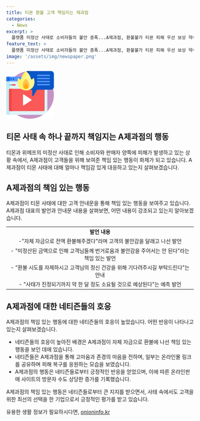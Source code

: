 ```yaml
---
title: 티몬 환불 고객 책임지는 제과점
categories:
  - News
excerpt: >
  플랫폼 미정산 사태로 소비자들의 불안 증폭...A제과점, 환불불가 티몬 피해 우선 보상 약속 - 플랫폼 미정산 사태로 인해 피해를 입은 고객들을 위해 A제과점이 자체 자금으로 전액 환불을 약속하며, 현재 상황을 공유하고 안정을 요청하는 안내문이 화제다. A제과점의 책임감과 성의에 네티즌들은 감동하며, 온라인몰 링크를 공유하며 응원하는 모습이 두드러진다. 이에 네티즌들의 호응이 높아지는 가운데, A제과점 온라인판매 사이트의 방문자 수 역시 증가하고 있다.
feature_text: >
  플랫폼 미정산 사태로 소비자들의 불안 증폭...A제과점, 환불불가 티몬 피해 우선 보상 약속 - 플랫폼 미정산 사태로 인해 피해를 입은 고객들을 위해 A제과점이 자체 자금으로 전액 환불을 약속하며, 현재 상황을 공유하고 안정을 요청하는 안내문이 화제다. A제과점의 책임감과 성의에 네티즌들은 감동하며, 온라인몰 링크를 공유하며 응원하는 모습이 두드러진다. 이에 네티즌들의 호응이 높아지는 가운데, A제과점 온라인판매 사이트의 방문자 수 역시 증가하고 있다.
image: '/assets/img/newspaper.png'
---
```


<p><img src="/assets/img/news.png" alt="rentncar 속보" /></p>

<h2>티몬 사태 속 하나 끝까지 책임지는 A제과점의 행동</h2>

<p data-ke-size="size16">티몬과 위메프의 미정산 사태로 인해 소비자와 판매자 양쪽에 피해가 발생하고 있는 상황 속에서, A제과점이 고객들을 위해 보여준 책임 있는 행동이 화제가 되고 있습니다. A제과점이 티몬 사태에 대해 얼마나 책임감 있게 대응하고 있는지 살펴보겠습니다.</p>

<h2 data-ke-size="size26">A제과점의 책임 있는 행동</h2>

<p data-ke-size="size16">A제과점이 티몬 사태에 대한 고객 안내문을 통해 책임 있는 행동을 보여주고 있습니다. A제과점 대표의 발언과 안내문 내용을 살펴보면, 어떤 내용이 강조되고 있는지 알아보겠습니다.</p>

<table>
    <tr>
        <td style="text-align: center; height: 17px;"><b>발언 내용</b></td>
    </tr>
    <tr>
        <td style="text-align: center; height: 17px;">-"자체 자금으로 전액 환불해주겠다"라며 고객의 불안감을 달래고 나선 발언</td>
    </tr>
    <tr>
        <td style="text-align: center; height: 17px;">- "미정산된 금액으로 인해 고객님들께 번거로움과 불안감을 주어서는 안 된다"라는 책임 있는 발언</td>
    </tr>
    <tr>
        <td style="text-align: center; height: 17px;">- "환불 시도를 자제하시고 고객님의 정신 건강을 위해 기다려주시길 부탁드린다"는 안내</td>
    </tr>
    <tr>
        <td style="text-align: center; height: 17px;">- "사태가 진정되기까지 약 한 달 정도 소요될 것으로 예상된다"는 예측 발언</td>
    </tr>
</table>

<h2 data-ke-size="size26">A제과점에 대한 네티즌들의 호응</h2>

<p data-ke-size="size16">A제과점의 책임 있는 행동에 대한 네티즌들의 호응이 높았습니다. 어떤 반응이 나타나고 있는지 살펴보겠습니다.</p>

<ul>
    <li>네티즌들의 호응이 높아진 배경은 A제과점이 자체 자금으로 환불에 나선 책임 있는 행동을 보인 데에 있습니다.</li>
    <li>네티즌들은 A제과점을 통해 고마움과 존경의 마음을 전하며, 일부는 온라인몰 링크를 공유하며 피해 복구를 응원하는 모습을 보였습니다.</li>
    <li>A제과점의 행동은 네티즌들로부터 긍정적인 반응을 얻었으며, 이에 따른 온라인판매 사이트의 방문자 수도 상당한 증가를 기록했습니다.</li>
</ul>

<p data-ke-size="size16">A제과점의 책임 있는 행동은 네티즌들로부터 큰 지지를 받으면서, 사태 속에서도 고객을 위한 최선의 선택을 한 기업으로서 긍정적인 평가를 받고 있습니다.</p>
유용한 생활 정보가 필요하시다면, <a href="https://onioninfo.kr" rel="dofollow">onioninfo.kr</a>


